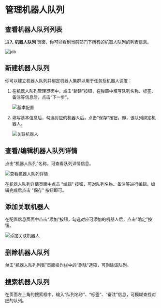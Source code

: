 # 管理机器人队列

## 查看机器人队列列表

进入 **机器人队列** 页面，你可以看到当前部门下所有的机器人队列的列表信息。

![job](https://docimages.blob.core.chinacloudapi.cn/images/Console/robotqueuelist20210924.png)

## 新建机器人队列

你可以建立机器人队列并绑定机器人集群以用于任务及机器人调度：

1. 在机器人队列管理页面中，点击“新建”按钮，在弹窗中填写队列名称、标签、备注等信息后，点击“下一步”。

    ![基本配置](https://docimages.blob.core.chinacloudapi.cn/images/Console/createrobotqueue20210924.png)

2. 填写基本信息后，勾选对应的机器人后，点击“保存”按钮，即，该队列绑定机器人。

    ![关联机器人](https://docimages.blob.core.chinacloudapi.cn/images/Console/bindrobot20210924.png)

## 查看/编辑机器人队列详情

点击“机器人队列”名称，可查看队列详情信息。

![查看机器人队列详情](https://docimages.blob.core.chinacloudapi.cn/images/Console/robotqueuedetails20210924.png)

在机器人队列详情页面中点击 "编辑" 按钮，可对队列名称、备注等进行编辑，编辑完成后点击 "保存" 按钮即可。

## 添加关联机器人

在配置信息页面中点击“添加”按钮，勾选对应可添加的机器人后，点击“确定”按钮。

![添加关联机器人](https://docimages.blob.core.chinacloudapi.cn/images/Console/queue/V3queue6.png)

## 删除机器人队列

单击“机器人队列列表”页面操作栏中的“删除”选项，可删除该队列。

## 搜索机器人队列

在页面左上角的搜索框中，输入“队列名称”、“标签”、“备注”信息，可模糊查找对应的队列。
